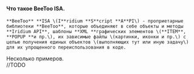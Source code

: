 #### Что такое BeeToo ISA.

    **BeeToo** **ISA \(I**ridium **S**cript **A**PI\) - проприетарные библиотеки **BeeToo**, которые объединяют в себе объекты и методы **Iridium API**, шаблоны **XML **графических элементов \(**ITEM**, **POPUP **и пр.\), их зависимые файлы \(картинки, иконки и пр.\) с целью получения единых объектов \(выполняющих тут или иную задачу\) для их упрощенного переиспользования в коде.

Несколько примеров.  
//TODO  
  







